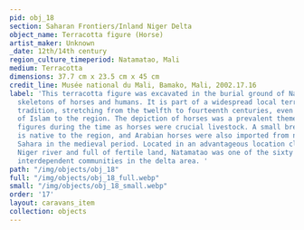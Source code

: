 ```yaml
---
pid: obj_18
section: Saharan Frontiers/Inland Niger Delta
object_name: Terracotta figure (Horse)
artist_maker: Unknown
_date: 12th/14th century
region_culture_timeperiod: Natamatao, Mali
medium: Terracotta
dimensions: 37.7 cm x 23.5 cm x 45 cm
credit_line: Musée national du Mali, Bamako, Mali, 2002.17.16
label: 'This terracotta figure was excavated in the burial ground of Natamatao, alongside
  skeletons of horses and humans. It is part of a widespread local terracotta sculpture
  tradition, stretching from the twelfth to fourteenth centuries, even after the introduction
  of Islam to the region. The depiction of horses was a prevalent theme of terracotta
  figures during the time as horses were crucial livestock. A small breed of horse
  is native to the region, and Arabian horses were also imported from north of the
  Sahara in the medieval period. Located in an advantageous location close to the
  Niger river and full of fertile land, Natamatao was one of the sixty flourishing
  interdependent communities in the delta area. '
path: "/img/objects/obj_18"
full: "/img/objects/obj_18_full.webp"
small: "/img/objects/obj_18_small.webp"
order: '17'
layout: caravans_item
collection: objects
---
```

